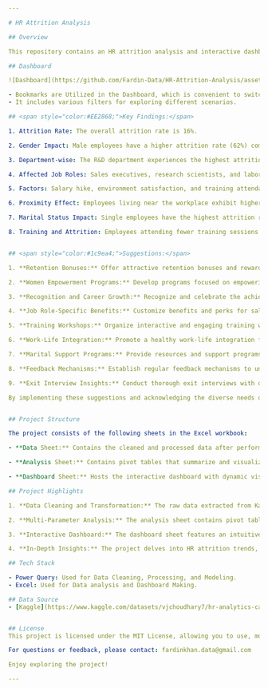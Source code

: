 ```yaml
---

# HR Attrition Analysis

## Overview

This repository contains an HR attrition analysis and interactive dashboard project built in Microsoft Excel. The project aims to explore and analyze employee attrition data, providing valuable insights to HR professionals and management.

## Dashboard

![Dashboard](https://github.com/Fardin-Data/HR-Attrition-Analysis/assets/137788371/3540d1e6-ed56-44fc-9ca5-cb6e1186d58a)

- Bookmarks are Utilized in the Dashboard, which is convenient to switch between sheets. 
- It includes various filters for exploring different scenarios.

## <span style="color:#EE2868;">Key Findings:</span>

1. Attrition Rate: The overall attrition rate is 16%.

2. Gender Impact: Male employees have a higher attrition rate (62%) compared to females (38%).

3. Department-wise: The R&D department experiences the highest attrition.

4. Affected Job Roles: Sales executives, research scientists, and laboratory technicians show higher attrition.

5. Factors: Salary hike, environment satisfaction, and training attendance influence attrition.

6. Proximity Effect: Employees living near the workplace exhibit higher attrition.

7. Marital Status Impact: Single employees have the highest attrition rate, followed by married employees.

8. Training and Attrition: Employees attending fewer training sessions exhibit higher attrition.


## <span style="color:#1c9ea4;">Suggestions:</span>

1. **Retention Bonuses:** Offer attractive retention bonuses and rewards for high-performing male employees, creating a strong incentive to stay with the organization and fostering loyalty.

2. **Women Empowerment Programs:** Develop programs focused on empowering female employees, providing mentorship and leadership opportunities to enhance their career progression and loyalty.

3. **Recognition and Career Growth:** Recognize and celebrate the achievements of employees in the R&D department, ensuring their contributions are acknowledged and providing clear paths for career advancement.

4. **Job Role-Specific Benefits:** Customize benefits and perks for sales executives, research scientists, and laboratory technicians, ensuring their needs are met and fostering a sense of belonging.

5. **Training Workshops:** Organize interactive and engaging training workshops that cater to diverse learning styles, motivating employees of all backgrounds to participate and grow professionally.

6. **Work-Life Integration:** Promote a healthy work-life integration for employees living nearby, offering flexible working hours and remote work options when possible.

7. **Marital Support Programs:** Provide resources and support programs for single employees, married employees, and those going through life changes like divorce, to help them navigate work and personal life effectively.

8. **Feedback Mechanisms:** Establish regular feedback mechanisms to understand employee concerns and act promptly to improve overall job satisfaction and retention.

9. **Exit Interview Insights:** Conduct thorough exit interviews with departing employees to gather valuable feedback and insights into the reasons for attrition.

By implementing these suggestions and acknowledging the diverse needs of employees, the organization can create a more inclusive and engaged workforce, leading to reduced attrition and increased overall productivity.


## Project Structure

The project consists of the following sheets in the Excel workbook:

- **Data Sheet:** Contains the cleaned and processed data after performing data cleaning, merging, and transformations using Power Query. The raw data, originally in three separate sheets, has been consolidated and enriched with new columns for analysis purposes.

- **Analysis Sheet:** Contains pivot tables that summarize and visualize key insights from the cleaned data. It presents correlations between employee attrition and various parameters, including salary hikes, performance ratings, department-wise attrition, and other relevant factors impacting attrition.

- **Dashboard Sheet:** Hosts the interactive dashboard with dynamic visualizations and slicers. The dashboard utilizes the cleaned data to present key findings and allow users to interactively explore the data.

## Project Highlights

1. **Data Cleaning and Transformation:** The raw data extracted from Kaggle, distributed across multiple sheets, has been cleaned, merged, and processed using Power Query. This ensures data integrity and accuracy for analysis.

2. **Multi-Parameter Analysis:** The analysis sheet contains pivot tables exploring various parameters influencing attrition, such as salary hikes, performance ratings, department-wise attrition, and more. This comprehensive approach provides a deeper understanding of employee churn patterns.

3. **Interactive Dashboard:** The dashboard sheet features an intuitive and interactive interface, allowing users to filter and visualize data through slicers, charts, and graphs. It enables HR professionals and management to gain actionable insights.

4. **In-Depth Insights:** The project delves into HR attrition trends, identifies potential risk areas, and highlights opportunities for employee retention strategies. The visualization of data aids in better decision-making.

## Tech Stack

- Power Query: Used for Data Cleaning, Processing, and Modeling.
- Excel: Used for Data analysis and Dashboard Making.

## Data Source
- [Kaggle](https://www.kaggle.com/datasets/vjchoudhary7/hr-analytics-case-study)


## License
This project is licensed under the MIT License, allowing you to use, modify, and distribute the code and visuals while maintaining the original license terms.

For questions or feedback, please contact: fardinkhan.data@gmail.com

Enjoy exploring the project!

---
```

